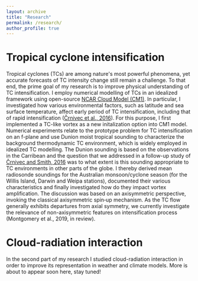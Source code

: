 ```yaml
---
layout: archive
title: "Research"
permalink: /research/
author_profile: true
---
```


Tropical cyclone intensification
======
Tropical cyclones (TCs) are among nature's most powerful phenomena, yet accurate forecasts of TC intensity change still remain a challenge. To that end, the prime goal of my research is to improve physical understanding of TC intensification. I employ numerical modelling of TCs in an idealized framework using open-source [NCAR Cloud Model (CM1)](http://www2.mmm.ucar.edu/people/bryan/cm1/).
In particular, I investigated how various environmental factors, such as latitude and sea surface temperature, affect early period of TC intensification, including that of rapid intensification ([Črnivec et al., 2016](https://rmets.onlinelibrary.wiley.com/doi/abs/10.1002/qj.2752)). 
For this purpose, I first implemented a TC-like vortex as a new initalization option into CM1 model.
Numerical experiments relate to the prototype problem for TC intensification on an f-plane and use Dunion moist tropical sounding to characterize the background thermodynamic TC environment, which is widely employed in idealized TC modelling. The Dunion sounding is based on the observations in the Carribean and the question that we addressed in a follow-up study of [Črnivec and Smith, 2016](https://rmets.onlinelibrary.wiley.com/doi/abs/10.1002/joc.4687) was to what extent is this sounding appropriate to TC environments in other parts of the globe. I thereby derived mean radiosonde soundings for the Australian monsoon/cyclone season (for the Willis Island, Darwin and Weipa stations), documented their various characteristics and finally investigated how do they impact vortex amplification.
The discussion was based on an axisymmetric perspective, invoking the classical axisymmetric spin‐up mechanism.
As the TC flow generally exhibits departures from axial symmetry, we currently investigate the relevance of non-axisymmetric features on intensification process (Montgomery et al., 2019, in review).


Cloud-radiation interaction
======
In the second part of my research I studied cloud-radiation interaction in order to improve its representation in weather and climate models. More is about to appear soon here, stay tuned!
